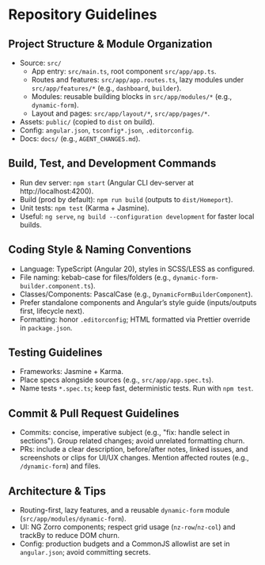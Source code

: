 # Repository Guidelines

## Project Structure & Module Organization

- Source: `src/`
  - App entry: `src/main.ts`, root component `src/app/app.ts`.
  - Routes and features: `src/app/app.routes.ts`, lazy modules under `src/app/features/*` (e.g., `dashboard`, `builder`).
  - Modules: reusable building blocks in `src/app/modules/*` (e.g., `dynamic-form`).
  - Layout and pages: `src/app/layout/*`, `src/app/pages/*`.
- Assets: `public/` (copied to `dist` on build).
- Config: `angular.json`, `tsconfig*.json`, `.editorconfig`.
- Docs: `docs/` (e.g., `AGENT_CHANGES.md`).

## Build, Test, and Development Commands

- Run dev server: `npm start` (Angular CLI dev-server at http://localhost:4200).
- Build (prod by default): `npm run build` (outputs to `dist/Homeport`).
- Unit tests: `npm test` (Karma + Jasmine).
- Useful: `ng serve`, `ng build --configuration development` for faster local builds.

## Coding Style & Naming Conventions

- Language: TypeScript (Angular 20), styles in SCSS/LESS as configured.
- File naming: kebab-case for files/folders (e.g., `dynamic-form-builder.component.ts`).
- Classes/Components: PascalCase (e.g., `DynamicFormBuilderComponent`).
- Prefer standalone components and Angular’s style guide (inputs/outputs first, lifecycle next).
- Formatting: honor `.editorconfig`; HTML formatted via Prettier override in `package.json`.

## Testing Guidelines

- Frameworks: Jasmine + Karma.
- Place specs alongside sources (e.g., `src/app/app.spec.ts`).
- Name tests `*.spec.ts`; keep fast, deterministic tests. Run with `npm test`.

## Commit & Pull Request Guidelines

- Commits: concise, imperative subject (e.g., "fix: handle select in sections"). Group related changes; avoid unrelated formatting churn.
- PRs: include a clear description, before/after notes, linked issues, and screenshots or clips for UI/UX changes. Mention affected routes (e.g., `/dynamic-form`) and files.

## Architecture & Tips

- Routing-first, lazy features, and a reusable `dynamic-form` module (`src/app/modules/dynamic-form`).
- UI: NG Zorro components; respect grid usage (`nz-row`/`nz-col`) and trackBy to reduce DOM churn.
- Config: production budgets and a CommonJS allowlist are set in `angular.json`; avoid committing secrets.
